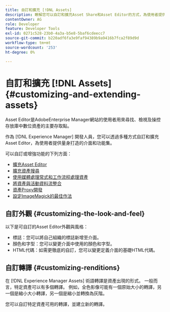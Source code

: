 ```yaml
---
title: 自訂和擴充 [!DNL Assets]
description: 瞭解您可以自訂和擴充Asset Share和Asset Editor的方式，為使用者提供專門定製的介面和功能集。
contentOwner: AG
role: Developer
feature: Developer Tools
exl-id: 0271c528-23b0-4a3a-b5e8-5baf6cdeecc7
source-git-commit: b220adf6fa3e9faf94389b9a9416b7fca2f89d9d
workflow-type: tm+mt
source-wordcount: '253'
ht-degree: 0%

---
```


# 自訂和擴充 [!DNL Assets] {#customizing-and-extending-assets}

Asset Editor是AdobeEnterprise Manager網站的使用者用來尋找、檢視及操控存放庫中數位資產的主要存取點。

作為 [!DNL Experience Manager] 開發人員，您可以透過多種方式自訂和擴充Asset Editor，為使用者提供量身打造的介面和功能集。

可以自訂或增強功能的下列方面：

* [擴充Asset Editor](asseteditorx.md)
* [擴充資產搜尋](searchx.md)
* [使用媒體處理常式和工作流程處理資產](media-handlers.md)
* [將資產與活動資料流整合](extending-activity-stream.md)
* [資產Proxy開發](proxy.md)
* [設定ImageMagick的最佳作法](best-practices-for-imagemagick.md)

## 自訂外觀 {#customizing-the-look-and-feel}

以下是可自訂的Asset Editor外觀與風格：

* 標誌：您可以將自己組織的標誌新增至介面。
* 顏色和字型：您可以變更介面中使用的顏色和字型。
* HTML代碼：如需更徹底的自訂，您可以變更定義介面的基礎HTML代碼。

## 自訂轉譯 {#customizing-renditions}

在 [!DNL Experience Manager Assets] 術語轉譯是資產出現的形式。 一般而言，特定資產可以有多個轉譯。 例如，全色影像可能有一個原始大小的轉譯，另一個是縮小大小轉譯，另一個是縮小並轉換為灰階。

您可以自訂特定資產可用的轉譯，並建立新的轉譯。

